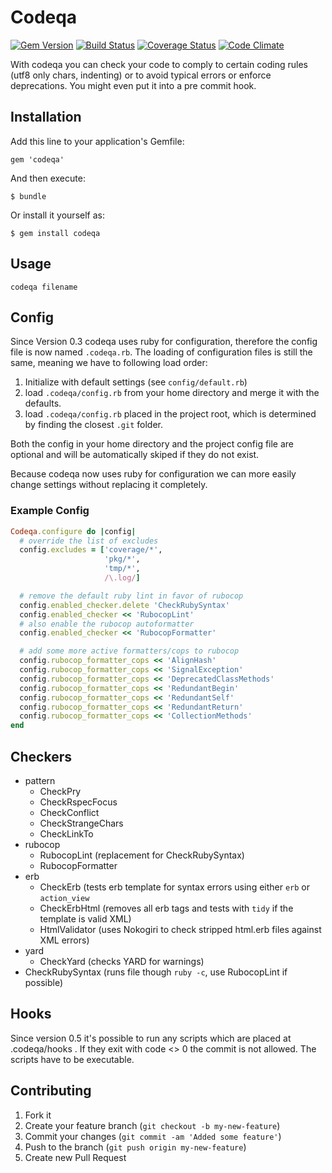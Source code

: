 # Codeqa

[![Gem Version](http://img.shields.io/gem/v/codeqa.svg?style=flat)](https://rubygems.org/gems/codeqa)
[![Build Status](http://img.shields.io/travis/experteer/codeqa.svg?style=flat)](https://travis-ci.org/experteer/codeqa)
[![Coverage Status](https://img.shields.io/coveralls/experteer/codeqa.svg?style=flat)](https://coveralls.io/r/experteer/codeqa)
[![Code Climate](http://img.shields.io/codeclimate/github/experteer/codeqa.svg?style=flat)](https://codeclimate.com/github/experteer/codeqa)

With codeqa you can check your code to comply to certain coding rules (utf8 only chars, indenting) or to avoid typical errors or
enforce deprecations. You might even put it into a pre commit hook.

## Installation

Add this line to your application's Gemfile:

    gem 'codeqa'

And then execute:

    $ bundle

Or install it yourself as:

    $ gem install codeqa

## Usage

    codeqa filename


## Config

Since Version 0.3 codeqa uses ruby for configuration, therefore the config file
is now named `.codeqa.rb`. The loading of configuration files is still the same,
meaning we have to following load order:

1. Initialize with default settings (see `config/default.rb`)
2. load `.codeqa/config.rb` from your home directory and merge it with the defaults.
3. load `.codeqa/config.rb` placed in the project root, which is determined by finding
  the closest `.git` folder.

Both the config in your home directory and the project config file are optional
and will be automatically skiped if they do not exist.

Because codeqa now uses ruby for configuration we can more easily change settings
without replacing it completely.

### Example Config

```ruby
Codeqa.configure do |config|
  # override the list of excludes
  config.excludes = ['coverage/*',
                     'pkg/*',
                     'tmp/*',
                     /\.log/]

  # remove the default ruby lint in favor of rubocop
  config.enabled_checker.delete 'CheckRubySyntax'
  config.enabled_checker << 'RubocopLint'
  # also enable the rubocop autoformatter
  config.enabled_checker << 'RubocopFormatter'

  # add some more active formatters/cops to rubocop
  config.rubocop_formatter_cops << 'AlignHash'
  config.rubocop_formatter_cops << 'SignalException'
  config.rubocop_formatter_cops << 'DeprecatedClassMethods'
  config.rubocop_formatter_cops << 'RedundantBegin'
  config.rubocop_formatter_cops << 'RedundantSelf'
  config.rubocop_formatter_cops << 'RedundantReturn'
  config.rubocop_formatter_cops << 'CollectionMethods'
end
```

## Checkers

- pattern
  - CheckPry
  - CheckRspecFocus
  - CheckConflict
  - CheckStrangeChars
  - CheckLinkTo
- rubocop
  - RubocopLint (replacement for CheckRubySyntax)
  - RubocopFormatter
- erb
  - CheckErb (tests erb template for syntax errors using either `erb` or `action_view`
  - CheckErbHtml (removes all erb tags and tests with `tidy` if the template is valid XML)
  - HtmlValidator (uses Nokogiri to check stripped html.erb files against XML errors)
- yard
  - CheckYard (checks YARD for warnings)
- CheckRubySyntax (runs file though `ruby -c`, use RubocopLint if possible)

## Hooks
Since version 0.5 it's possible to run any scripts which are placed at .codeqa/hooks . If they exit with code <> 0
the commit is not allowed. The scripts have to be executable.

## Contributing

1. Fork it
2. Create your feature branch (`git checkout -b my-new-feature`)
3. Commit your changes (`git commit -am 'Added some feature'`)
4. Push to the branch (`git push origin my-new-feature`)
5. Create new Pull Request
